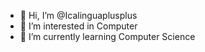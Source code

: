 - 👋 Hi, I’m @Icalinguaplusplus
- 👀 I’m interested in Computer
- 🌱 I’m currently learning Computer Science

<!---
Icalinguaplusplus/Icalinguaplusplus is a ✨ special ✨ repository because its `README.md` (this file) appears on your GitHub profile.
You can click the Preview link to take a look at your changes.
--->
